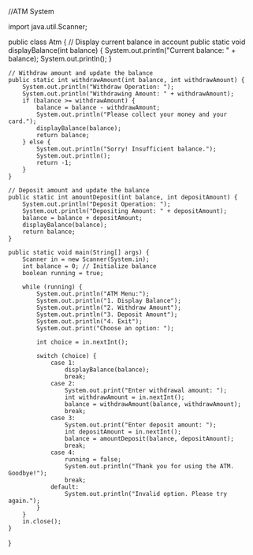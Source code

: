 //ATM System

import java.util.Scanner;

public class Atm {
    // Display current balance in account 
    public static void displayBalance(int balance) {
        System.out.println("Current balance: " + balance);
        System.out.println();
    }
    
    // Withdraw amount and update the balance
    public static int withdrawAmount(int balance, int withdrawAmount) {
        System.out.println("Withdraw Operation: ");
        System.out.println("Withdrawing Amount: " + withdrawAmount);
        if (balance >= withdrawAmount) {
            balance = balance - withdrawAmount;
            System.out.println("Please collect your money and your card.");
            displayBalance(balance);
            return balance;
        } else {
            System.out.println("Sorry! Insufficient balance.");
            System.out.println();
            return -1;
        }
    }

    // Deposit amount and update the balance 
    public static int amountDeposit(int balance, int depositAmount) {
        System.out.println("Deposit Operation: ");
        System.out.println("Depositing Amount: " + depositAmount);
        balance = balance + depositAmount;
        displayBalance(balance);
        return balance;
    }

    public static void main(String[] args) {
        Scanner in = new Scanner(System.in);
        int balance = 0; // Initialize balance
        boolean running = true;

        while (running) {
            System.out.println("ATM Menu:");
            System.out.println("1. Display Balance");
            System.out.println("2. Withdraw Amount");
            System.out.println("3. Deposit Amount");
            System.out.println("4. Exit");
            System.out.print("Choose an option: ");
            
            int choice = in.nextInt();

            switch (choice) {
                case 1:
                    displayBalance(balance);
                    break;
                case 2:
                    System.out.print("Enter withdrawal amount: ");
                    int withdrawAmount = in.nextInt();
                    balance = withdrawAmount(balance, withdrawAmount);
                    break;
                case 3:
                    System.out.print("Enter deposit amount: ");
                    int depositAmount = in.nextInt();
                    balance = amountDeposit(balance, depositAmount);
                    break;
                case 4:
                    running = false;
                    System.out.println("Thank you for using the ATM. Goodbye!");
                    break;
                default:
                    System.out.println("Invalid option. Please try again.");
            }
        }
        in.close();
    }
}
